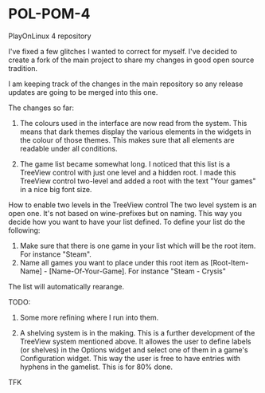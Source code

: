 POL-POM-4
=========

PlayOnLinux 4 repository

I've fixed a few glitches I wanted to correct for myself. 
I've decided to create a fork of the main project to share my changes in good open source tradition.

I am keeping track of the changes in the main repository so any release updates are going to be merged into this one.

The changes so far:

1. The colours used in the interface are now read from the system. This means that dark themes display the various elements in the widgets in the colour of those themes. This makes sure that all elements are readable under all conditions.

2. The game list became somewhat long. I noticed that this list is a TreeView control with just one level and a hidden root. I made this TreeView control two-level and added a root with the text "Your games" in a nice big font size. 


How to enable two levels in the TreeView control
The two level system is an open one. It's not based on wine-prefixes but on naming. This way you decide how you want to have your list defined. To define your list do the following:

1. Make sure that there is one game in your list which will be the root item. For instance "Steam".
2. Name all games you want to place under this root item as [Root-Item-Name] - [Name-Of-Your-Game]. For instance "Steam - Crysis"

The list will automatically rearange.


TODO:
1. Some more refining where I run into them.

2. A shelving system is in the making. This is a further development of the TreeView system mentioned above. It allowes the user to define labels (or shelves) in the Options widget and select one of them in a game's Configuration widget. This way the user is free to have entries with hyphens in the gamelist. This is for 80% done.

TFK